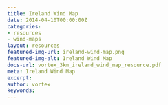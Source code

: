 ```yaml
---
title: Ireland Wind Map
date: 2014-04-10T00:00:00Z
categories:
- resources
- wind-maps
layout: resources
featured-img-url: ireland-wind-map.png
featured-img-alt: Ireland Wind Map
docs-url: vortex_3km_ireland_wind_map_resource.pdf
meta: Ireland Wind Map
excerpt: 
author: vortex
keywords: 
---
```


